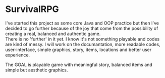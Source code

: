 # SurvivalRPG
I've started this project as some core Java and OOP practice 
but then I've decided to go further because of the joy that come
from the possibility of creating a real, balanced and authentic game.    
There is no 'further' in it yet. I know it's not something playable and codes are kind of messy.
I will work on the documantation, more readable codes, user-interface, simple graphics, story,
items, locations and better user experience. 

The GOAL is playable game with meaningful story,
balanced items and simple but aesthetic graphics.

